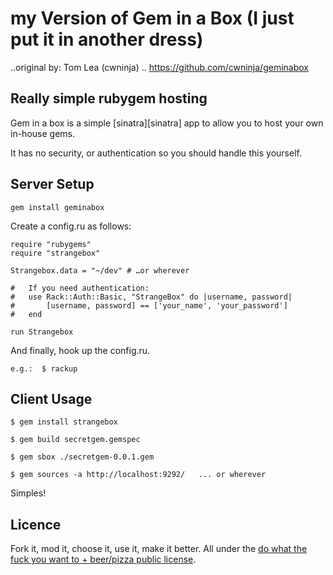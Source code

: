 # my Version of Gem in a Box (I just put it in another dress)

..original by:
Tom Lea (cwninja) .. https://github.com/cwninja/geminabox


## Really simple rubygem hosting

Gem in a box is a simple [sinatra][sinatra] app to allow you to host your own in-house gems.

It has no security, or authentication so you should handle this yourself.

## Server Setup
    gem install geminabox
Create a config.ru as follows:

    require "rubygems"
	require "strangebox"

	Strangebox.data = "~/dev" # …or wherever

	#	If you need authentication:
	#	use Rack::Auth::Basic, "StrangeBox" do |username, password|
	#		[username, password] == ['your_name', 'your_password']
	#	end

	run Strangebox

And finally, hook up the config.ru.

	e.g.:  $ rackup

## Client Usage

    $ gem install strangebox

    $ gem build secretgem.gemspec

	$ gem sbox ./secretgem-0.0.1.gem

	$ gem sources -a http://localhost:9292/   ... or wherever
Simples!

## Licence

Fork it, mod it, choose it, use it, make it better. All under the [do what the fuck you want to + beer/pizza public license][WTFBPPL].

[WTFBPPL]: http://tomlea.co.uk/WTFBPPL.txt

